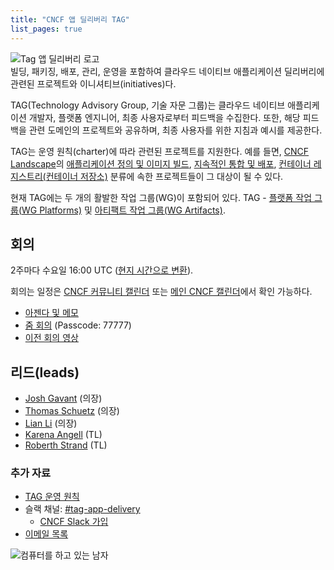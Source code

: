 ```yaml
---
title: "CNCF 앱 딜리버리 TAG"
list_pages: true
---
```


<div class="row mt-5 mb-3">
    <div class="col-lg-6">
        <img src="/images/tag-app-delivery-horizontal-color.svg" alt="Tag 앱 딜리버리 로고" style="max-width: 300px;">
    </div>
    <div class="col-lg-6">
        <div class="lead">
        빌딩, 패키징, 배포, 관리, 운영을 포함하여 클라우드 네이티브 애플리케이션 딜리버리에 관련된 프로젝트와 이니셔티브(initiatives)다.
        </div>
    </div>
</div>

TAG(Technology Advisory Group, 기술 자문 그룹)는 클라우드 네이티브 애플리케이션 개발자, 플랫폼 
엔지니어, 최종 사용자로부터 피드백을 수집한다. 또한, 해당 피드백을 관련 도메인의 프로젝트와 공유하며,
최종 사용자를 위한 지침과 예시를 제공한다.

TAG는 운영 원칙(charter)에 따라 관련된 프로젝트를 지원한다. 
예를 들면, [CNCF Landscape](https://landscape.cncf.io/card-mode)의 [애플리케이션 정의 및 이미지 빌드](https://landscape.cncf.io/card-mode?category=application-definition-image-build&project=hosted), 
[지속적인 통합 및 배포](https://landscape.cncf.io/card-mode?category=continuous-integration-delivery&project=hosted), 
[컨테이너 레지스트리(컨테이너 저장소)](https://landscape.cncf.io/card-mode?category=container-registry&project=hosted) 분류에 속한 프로젝트들이 그 대상이 될 수 있다.

현재 TAG에는 두 개의 활발한 작업 그룹(WG)이 포함되어 있다. TAG - [플랫폼 작업 그룹(WG Platforms)](./wgs/platforms/) 및 [아티팩트 작업 그룹(WG Artifacts)](./wgs/artifacts/).

## 회의

2주마다 수요일 16:00 UTC ([현지 시간으로 변환](https://dateful.com/convert/utc?t=16)).

회의는 일정은 [CNCF 커뮤니티 캘린더](https://community.cncf.io/tag-app-delivery/) 또는 [메인 CNCF 캘린더](https://www.cncf.io/calendar/)에서 확인 가능하다.

* [아젠다 및 메모](https://docs.google.com/document/d/1OykvqvhSG4AxEdmDMXilrupsX2n1qCSJUWwTc3I7AOs/edit#)
* [줌 회의](https://zoom.us/j/7276783015) (Passcode: 77777)
* [이전 회의 영상](https://www.youtube.com/@cncf-tag-app-delivery)

## 리드(leads)

- [Josh Gavant](https://github.com/joshgav) (의장)
- [Thomas Schuetz](https://github.com/thschue) (의장)
- [Lian Li](https://github.com/lianmakesthings) (의장)
- [Karena Angell](https://github.com/angellk) (TL)
- [Roberth Strand](https://github.com/roberthstrand) (TL)

### 추가 자료

- [TAG 운영 원칙](https://github.com/cncf/toc/blob/main/tags/tag-charters/app-delivery.md)
- 슬랙 채널: [#tag-app-delivery](https://cloud-native.slack.com/messages/CL3SL0CP5)
    - [CNCF Slack 가입](https://slack.cncf.io/)
- [이메일 목록](https://lists.cncf.io/g/cncf-tag-app-delivery/topics)

<p class="mt-5"><img src="/images/man-using-laptop.jpg" alt="컴퓨터를 하고 있는 남자"></p>

